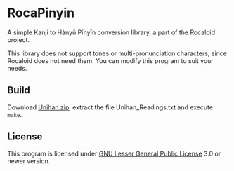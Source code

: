RocaPinyin
==========

A simple Kanji to Hànyǔ Pīnyīn conversion library, a part of the Rocaloid project.

This library does not support tones or multi-pronunciation characters, since Rocaloid does not need them. You can modify this program to suit your needs.

Build
-----

Download [Unihan.zip](http://www.unicode.org/Public/UCD/latest/ucd/Unihan.zip), extract the file Unihan_Readings.txt and execute `make`.

License
-------

This program is licensed under [GNU Lesser General Public License](https://www.gnu.org/copyleft/lgpl.html) 3.0 or newer version.
